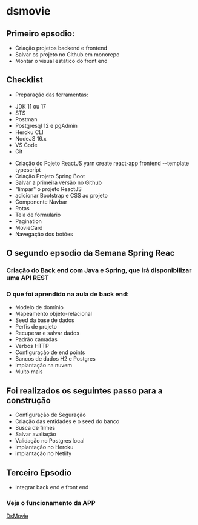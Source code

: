 # dsmovie

## Primeiro epsodio:
- Criação projetos backend e frontend
- Salvar os projeto no Github em monorepo
- Montar o visual estático do front end

## Checklist

* Preparação das ferramentas:
- JDK 11 ou 17
- STS
- Postman
- Postgresql 12 e pgAdmin
- Heroku CLI
- NodeJS 16.x 
- VS Code
- Git

* Criação do Pojeto ReactJS
yarn create react-app frontend --template typescript
* Criação Projeto Spring Boot
* Salvar a primeira versão no Github
* "limpar" o projeto ReactJS
* adicionar Bootstrap e CSS ao projeto
* Componente Navbar
* Rotas
* Tela de formulário
* Pagination
* MovieCard
* Navegação dos botões


 ## O segundo epsodio da Semana Spring Reac
 ### Criação do Back end com Java e Spring, que irá disponibilizar uma API REST

### O que foi aprendido na aula de back end:
- Modelo de domínio
- Mapeamento objeto-relacional
- Seed da base de dados
- Perfis de projeto
- Recuperar e salvar dados
- Padrão camadas
- Verbos HTTP
- Configuração de end points
- Bancos de dados H2 e Postgres
- Implantação na nuvem
- Muito mais

## Foi realizados os seguintes passo para a construção
- Configuração de Seguração
- Criação das entidades e o seed do banco
- Busca de filmes
- Salvar avaliação
- Validação no Postgres local
- Implantação no Heroku
- implantação no Netlify

## Terceiro Epsodio 
* Integrar back end e front end

### Veja o funcionamento da APP
[DsMovie](https://katianne-dsmovie.netlify.app/)
